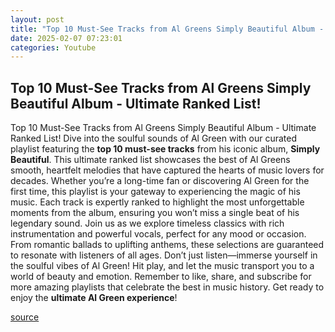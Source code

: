 ```yaml
---
layout: post
title: "Top 10 Must-See Tracks from Al Greens Simply Beautiful Album - Ultimate Ranked List!"
date: 2025-02-07 07:23:01
categories: Youtube
---
```


## Top 10 Must-See Tracks from Al Greens Simply Beautiful Album - Ultimate Ranked List!

Top 10 Must-See Tracks from Al Greens Simply Beautiful Album - Ultimate Ranked List!
Dive into the soulful sounds of Al Green with our curated playlist featuring the **top 10 must-see tracks** from his iconic album, **Simply Beautiful**. This ultimate ranked list showcases the best of Al Greens smooth, heartfelt melodies that have captured the hearts of music lovers for decades. 
Whether you’re a long-time fan or discovering Al Green for the first time, this playlist is your gateway to experiencing the magic of his music. Each track is expertly ranked to highlight the most unforgettable moments from the album, ensuring you won’t miss a single beat of his legendary sound. 
Join us as we explore timeless classics with rich instrumentation and powerful vocals, perfect for any mood or occasion. From romantic ballads to uplifting anthems, these selections are guaranteed to resonate with listeners of all ages. 
Don’t just listen—immerse yourself in the soulful vibes of Al Green! Hit play, and let the music transport you to a world of beauty and emotion. Remember to like, share, and subscribe for more amazing playlists that celebrate the best in music history. Get ready to enjoy the **ultimate Al Green experience**!

[source](https://www.youtube.com/playlist?list=PLKE2N6tdCjXe79C7WJnzbYFeszL2rMiJG)